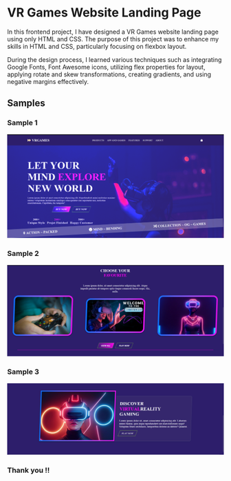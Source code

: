 # VR Games Website Landing Page

In this frontend project, I have designed a VR Games website landing page using only HTML and CSS. The purpose of this project was to enhance my skills in HTML and CSS, particularly focusing on flexbox layout.

During the design process, I learned various techniques such as integrating Google Fonts, Font Awesome icons, utilizing flex properties for layout, applying rotate and skew transformations, creating gradients, and using negative margins effectively.

## Samples

### Sample 1
![Sample 1](./assets/Hero_Section.png)



### Sample 2
![Sample 2](./assets/Choose_Section.png)



### Sample 3
![Sample 3](./assets/Discover_Section.png)

### Thank you !!



